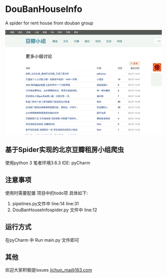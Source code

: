 # DouBanHouseInfo
A spider for rent house from douban group

![预览图](https://github.com/JichunMa/DouBanHouseInfo/blob/master/imgs/screenshots.png)

## 基于Spider实现的北京豆瓣租房小组爬虫
使用python 3 笔者环境3.6.3
IDE: pyCharm
## 注意事项

使用时需要配置 项目中的todo项 具体如下:

1. pipelines.py文件中 line:14 line:31
2. DouBanHouseInfospider.py 文件中 line:12

## 运行方式
在pyCharm 中 Run main.py 文件即可

## 其他
欢迎大家积极提issues
jichun_ma@163.com






